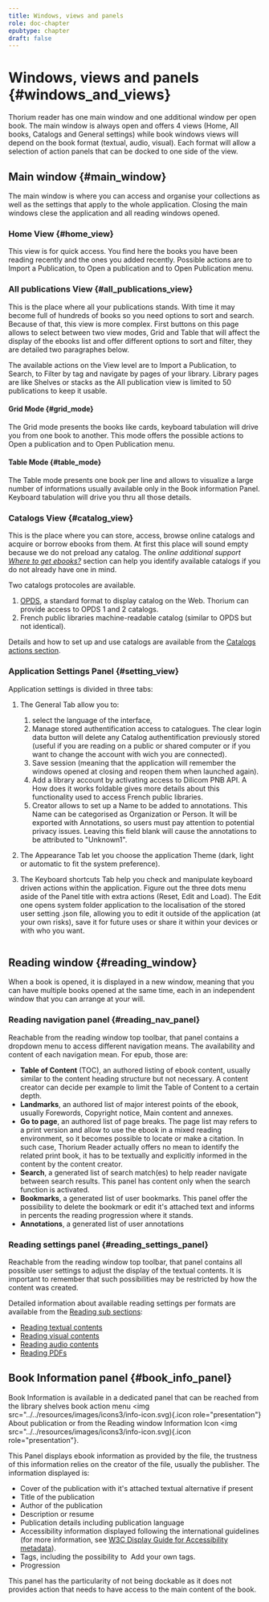 ```yaml
---
title: Windows, views and panels
role: doc-chapter
epubtype: chapter
draft: false
---
```



# Windows, views and panels {#windows_and_views}

Thorium reader has one main window and one additional window per open
book. The main window is always open and offers 4 views (Home, All
books, Catalogs and General settings) while book windows views will
depend on the book format (textual, audio, visual). Each format will
allow a selection of action panels that can be docked to one side of the
view.


## Main window {#main_window}

The main window is where you can access and organise your collections as
well as the settings that apply to the whole application. Closing the
main windows clese the application and all reading windows opened.


### Home View {#home_view}

This view is for quick access. You find here the books you have been
reading recently and the ones you added recently. Possible actions are
to Import a Publication, to Open a publication and to Open Publication
menu. <img src="../../resources/images/local_en/th3_main_window_home.png" class="icon" alt="" role="presentation"/>



### All publications View {#all_publications_view}

This is the place where all your publications stands. With time it may
become full of hundreds of books so you need options to sort and search.
Because of that, this view is more complex. First buttons on this page
allows to select between two view modes, Grid and Table that will affect
the display of the ebooks list and offer different options to sort and
filter, they are detailed two paragraphes below.

The available actions on the View level are to Import a Publication, to
Search, to Filter by tag and navigate by pages of your library. Library
pages are like Shelves or stacks as the All publication view is limited
to 50 publications to keep it usable.


#### Grid Mode {#grid_mode}

The Grid mode presents the books like cards, keyboard tabulation will
drive you from one book to another. This mode offers the possible
actions to Open a publication and to Open Publication menu.



#### Table Mode {#table_mode}

The Table mode presents one book per line and allows to visualize a
large number of informations usually available only in the Book
information Panel. Keyboard tabulation will drive you thru all those
details.




### Catalogs View {#catalog_view}

This is the place where you can store, access, browse online catalogs
and acquire or borrow ebooks from them. At first this place will sound
empty because we do not preload any catalog. The *online additional
support [Where to get
ebooks?](https://thorium.edrlab.org/th3/get_ebooks/)* section can help
you identify available catalogs if you do not already have one in mind.

Two catalogs protocoles are available.

1.  [OPDS](https://opds.io/), a standard format to display catalog on
    the Web. Thorium can provide access to OPDS 1 and 2 catalogs.
2.  French public libraries machine-readable catalog (similar to OPDS
    but not identical).

Details and how to set up and use catalogs are available from the
[Catalogs actions section]().




### Application Settings Panel {#setting_view}

Application settings is divided in three tabs:

1.  The General Tab allow you to:
    1. select the language of the interface, 
    2. Manage stored authentification access to catalogues. The <span class="ui_button">clear login data</span> button will delete any Catalog authentification previously stored (useful if you are reading on a public or shared computer or if you want to change the account with
    wich you are connected).
    2. Save session (meaning that the application will remember the
    windows opened at closing and reopen them when launched again).
    4. Add a library account by activating access to Dilicom PNB API. A How does it works foldable gives more details about this functionality used to access French public libraries.
    5. Creator allows to set up a Name to be added to annotations. This Name can be categorised as Organization or Person. It will be exported with Annotations, so users must pay attention to potential privacy issues. Leaving this field blank will cause the annotations to be attributed to "Unknown1".

2.  The Appearance Tab let you choose the application Theme (dark, light
    or automatic to fit the system preference).
3.  The Keyboard shortcuts Tab help you check and manipulate keyboard
    driven actions within the application. Figure out the three dots
    menu aside of the Panel title with extra actions (Reset, Edit and
    Load). The Edit one opens system folder application to the
    localisation of the stored user setting .json file, allowing you to
    edit it outside of the application (at your own risks), save it for
    future uses or share it within your devices or with who you want.
   <img src="../../resources/images/local_en/th3_main_settings_keys_context.png" class="icon" alt="" role="presentation"/>




## Reading window {#reading_window}

When a book is opened, it is displayed in a new window, meaning that you
can have multiple books opened at the same time, each in an independent
window that you can arrange at your will.

### Reading navigation panel {#reading_nav_panel}

Reachable from the reading window top toolbar, that panel contains a dropdown menu to access different navigation means. The availability and content of each navigation mean. For epub, those are:
* **Table of Content** (TOC), an authored listing of ebook content, usually similar to the content heading structure but not necessary. A content creator can decide per example to limit the Table of Content to a certain depth.
* **Landmarks**, an authored list of major interest points of the ebook, usually Forewords, Copyright notice, Main content and annexes. 
* **Go to page**, an authored list of page breaks. The page list may refers to a print version and allow to use the ebook in a mixed reading environment, so it becomes possible to locate or make a citation. In such case, Thorium Reader actually offers no mean to identify the related print book, it has to be textually and explicitly informed in the content by the content creator.  
* **Search**, a generated list of search match(es) to help reader navigate between search results. This panel has content only when the search function is activated. 
* **Bookmarks**, a generated list of user bookmarks. This panel  offer the possibility to delete the bookmark or edit it's attached text and informs in percents the reading progression where it stands.
* **Annotations**, a generated list of user annotations

### Reading settings panel {#reading_settings_panel}

Reachable from the reading window top toolbar, that panel contains all possible user settings to adjust the display of the textual contents. It is important to remember that such possibilities may be restricted by how the content was created. 

Detailed information about available reading settings per formats are available from the 
<a href="../210_reading/index.xhtml">Reading sub sections</a>:
<ul>
   <li>
      <a href="../211_reading_textuals/index.xhtml">Reading textual contents</a>
    </li>
    <li>
      <a href="../212_reading_visuals/index.xhtml">Reading visual contents</a>
    </li>
    <li>
      <a href="../213_reading_auditory/index.xhtml">Reading audio contents</a>
    </li>
    <li>
      <a href="../214_reading_pdfs/index.xhtml">Reading PDFs</a>
    </li>
</ul>

## Book Information panel {#book_info_panel}

Book Information is available in a dedicated panel that can be reached
from the library shelves book action menu
<img src="../../resources/images/icons3/info-icon.svg){.icon
role="presentation"} <span class="ui_button">About publication</span> or from the Reading
window Information Icon
<img src="../../resources/images/icons3/info-icon.svg){.icon
role="presentation"}.

This Panel displays ebook information as provided by the file, the
trustness of this information relies on the creator of the file, usually
the publisher. The information displayed is:

-   Cover of the publication with it\'s attached textual alternative if
    present
-   Title of the publication
-   Author of the publication
-   Description or resume
-   Publication details including publication language
-   Accessibility information displayed following the international
    guidelines (for more information, see [W3C Display Guide for
    Accessibility
    metadata](https://w3c.github.io/publ-a11y/UX-Guide-Metadata/draft/principles/?updated)).
-   Tags, including the possibility to
    <img src="../../resources/images/icons3/tag-icon.svg" class="icon" alt="" role="presentation"/> <span class="ui_button">Add</span> your own tags.
-   Progression

This panel has the particularity of not being dockable as it does not
provides action that needs to have access to the main content of the
book.



